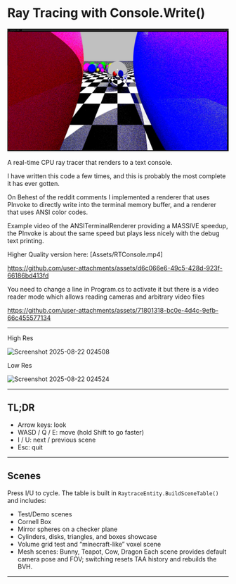 # Ray Tracing with Console.Write()

![screenshot](Assets/Screenshot%202025-08-17%20182206.png)

A real-time CPU ray tracer that renders to a text console.

I have written this code a few times, and this is probably the most complete it has ever gotten. 

On Behest of the reddit comments I implemented a renderer that uses PInvoke to directly write into the terminal memory buffer, and a renderer that uses ANSI color codes.

Example video of the ANSITerminalRenderer providing a MASSIVE speedup, the PInvoke is about the same speed but plays less nicely with the debug text printing.

Higher Quality version here: [Assets/RTConsole.mp4]


https://github.com/user-attachments/assets/d6c066e6-49c5-428d-923f-66186bd413fd

You need to change a line in Program.cs to activate it but there is a video reader mode which allows reading cameras and arbitrary video files

https://github.com/user-attachments/assets/71801318-bc0e-4d4c-9efb-66c455577134

---
High Res

<img width="2560" height="1393" alt="Screenshot 2025-08-22 024508" src="https://github.com/user-attachments/assets/3e7a0746-0a45-497f-98af-f3e620bd74c1" />

Low Res

<img width="2560" height="1393" alt="Screenshot 2025-08-22 024524" src="https://github.com/user-attachments/assets/cf4caf98-ffc1-4ceb-8118-faeaddb3f5bf" />

---

## TL;DR

- Arrow keys: look
- WASD / Q / E: move (hold Shift to go faster)
- I / U: next / previous scene
- Esc: quit
---

## Scenes

Press I/U to cycle. The table is built in `RaytraceEntity.BuildSceneTable()` and includes:
- Test/Demo scenes
- Cornell Box
- Mirror spheres on a checker plane
- Cylinders, disks, triangles, and boxes showcase
- Volume grid test and “minecraft-like” voxel scene
- Mesh scenes: Bunny, Teapot, Cow, Dragon
Each scene provides default camera pose and FOV; switching resets TAA history and rebuilds the BVH.

---

